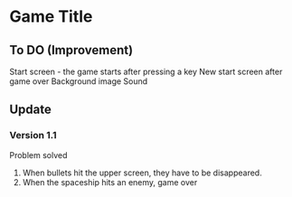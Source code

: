 # Game Title

## To DO (Improvement)
Start screen - the game starts after pressing a key
New start screen after game over
Background image 
Sound

## Update 
### Version 1.1
Problem solved 
1. When bullets hit the upper screen, they have to be disappeared.
2. When the spaceship hits an enemy, game over 